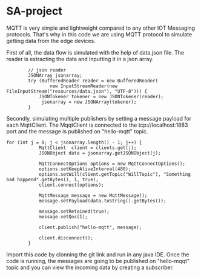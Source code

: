 # SA-project

MQTT is very simple and lightweight compared to any other IOT Messaging protocols. That's why in this code we are using MQTT protocol to simulate getting data from the edge devices.

First of all, the data flow is simulated with the help of data.json file. The reader is extracting the data and inputting it in a json array.


			// json reader
			JSONArray jsonarray;
			try (BufferedReader reader = new BufferedReader(
					new InputStreamReader(new FileInputStream("resources/data.json"), "UTF-8"))) {
				JSONTokener tokener = new JSONTokener(reader);
				 jsonarray = new JSONArray(tokener);
			}

Secondly, simulating multiple publishers by setting a message payload for each MqttClient. The MqqtClient is connected to the tcp://localhost:1883 port and the message is published on "hello-mqtt" topic.

	for (int j = 0; j < jsonarray.length() - 1; j++) {
				MqttClient  client = clients.get(j);
				JSONObject data = jsonarray.getJSONObject(j);

				MqttConnectOptions options = new MqttConnectOptions();
				options.setKeepAliveInterval(480);
				options.setWill(client.getTopic("WillTopic"), "Something bad happend".getBytes(), 1, true);
				client.connect(options);

				MqttMessage message = new MqttMessage();
				message.setPayload(data.toString().getBytes());

				message.setRetained(true);
				message.setQos(1);

				client.publish("hello-mqtt", message);

				client.disconnect();
			}

Import this code by clonning the git link and run in any java IDE. Once the code is running, the messages are going to be published on "hello-mqqt" topic and you can view the incoming data by creating a subscriber.
